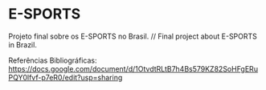 # E-SPORTS
Projeto final sobre os E-SPORTS no Brasil. // Final project about E-SPORTS in Brazil.

Referências Bibliográficas: https://docs.google.com/document/d/1OtvdtRLtB7h4Bs579KZ82SoHFgERuPQY0lfvf-p7eR0/edit?usp=sharing
